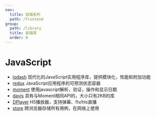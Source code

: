 ```yaml
---
nav:
  title: 前端系列
  path: /frontend
group:
  path: /library
  title: 前端库
  order: 0
---
```


# JavaScript

- [lodash](#lodash) 现代化的JavaScript实用程序库，提供模块化，性能和附加功能
- [redux](#redux) JavaScript应用程序的可预测状态容器
- [moment](#moment) 使用javascript解析，验证，操作和显示日期
- [dayjs](#dayjs) 具有与Moment相同API的，大小只有2KB的库
- [DPlayer](#DPlayer) H5播放器，支持弹幕、flv/hls直播
- [store](#store) 跨浏览器存储所有用例，在网络上使用
